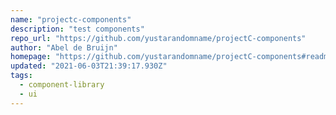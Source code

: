 ```yaml
---
name: "projectc-components"
description: "test components"
repo_url: "https://github.com/yustarandomname/projectC-components"
author: "Abel de Bruijn"
homepage: "https://github.com/yustarandomname/projectC-components#readme"
updated: "2021-06-03T21:39:17.930Z"
tags: 
  - component-library
  - ui
---
```


